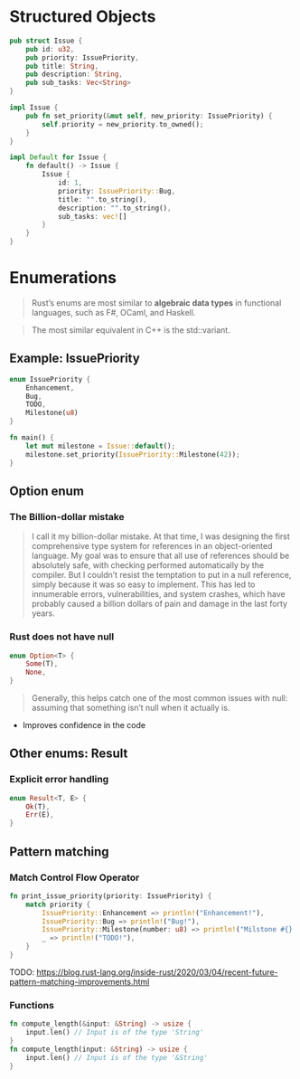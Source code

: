 # Structured Objects
```rust
pub struct Issue {
    pub id: u32,
    pub priority: IssuePriority,
    pub title: String,
    pub description: String,
    pub sub_tasks: Vec<String>
}

impl Issue {
    pub fn set_priority(&mut self, new_priority: IssuePriority) {
        self.priority = new_priority.to_owned();
    }
}

impl Default for Issue {
    fn default() -> Issue {
        Issue {
            id: 1,
            priority: IssuePriority::Bug,
            title: "".to_string(),
            description: "".to_string(),
            sub_tasks: vec![]
        }
    }
}
```

# Enumerations
> Rust’s enums are most similar to **algebraic data types** in functional languages, such as F#, OCaml, and Haskell.

> The most similar equivalent in C++ is the std::variant.

## Example: IssuePriority
```rust
enum IssuePriority {
    Enhancement,
    Bug,
    TODO,
    Milestone(u8)
}

fn main() {
    let mut milestone = Issue::default();
    milestone.set_priority(IssuePriority::Milestone(42));
}
```

## Option enum
### The Billion-dollar mistake
> I call it my billion-dollar mistake. At that time, I was designing the first comprehensive type system for references in an object-oriented language. My goal was to ensure that all use of references should be absolutely safe, with checking performed automatically by the compiler. But I couldn’t resist the temptation to put in a null reference, simply because it was so easy to implement. This has led to innumerable errors, vulnerabilities, and system crashes, which have probably caused a billion dollars of pain and damage in the last forty years.

### Rust does not have **null**
```rust
enum Option<T> {
    Some(T),
    None,
}
```
> Generally, this helps catch one of the most common issues with null: assuming that something isn’t null when it actually is.

* Improves confidence in the code

## Other enums: Result
### Explicit error handling
```rust
enum Result<T, E> {
    Ok(T),
    Err(E),
}
```

## Pattern matching
### Match Control Flow Operator
```rust
fn print_issue_priority(priority: IssuePriority) {
    match priority {
        IssuePriority::Enhancement => println!("Enhancement!"),
        IssuePriority::Bug => println!("Bug!"),
        IssuePriority::Milestone(number: u8) => println!("Milstone #{}!", number),
        _ => println!("TODO!"),
    }
}
```
TODO: https://blog.rust-lang.org/inside-rust/2020/03/04/recent-future-pattern-matching-improvements.html

### Functions
```rust
fn compute_length(&input: &String) -> usize {
    input.len() // Input is of the type 'String'
}
fn compute_length(input: &String) -> usize {
    input.len() // Input is of the type '&String'
}
```